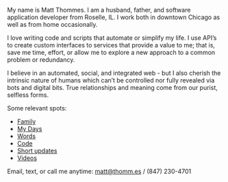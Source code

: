 My name is Matt Thommes. I am a husband, father, and software application developer from Roselle, IL. I work both in downtown Chicago as well as from home occasionally.

I love writing code and scripts that automate or simplify my life. I use API’s to create custom interfaces to services that provide a value to me; that is, save me time, effort, or allow me to explore a new approach to a common problem or redundancy.

I believe in an automated, social, and integrated web - but I also cherish the intrinsic nature of humans which can’t be controlled nor fully revealed via bots and digital bits. True relationships and meaning come from our purist, selfless forms.

Some relevant spots:

* [Family](http://thomm.es/)
* [My Days](http://www.activecampaign.com)
* [Words](http://blog.matt.thomm.es/)
* [Code](https://github.com/MattThommes)
* [Short updates](http://twitter.com/MattThommes)
* [Videos](https://www.youtube.com/channel/UCzY4wfNav4KJTwmY25ItkLA)

Email, text, or call me anytime: matt@thomm.es / (847) 230-4701
